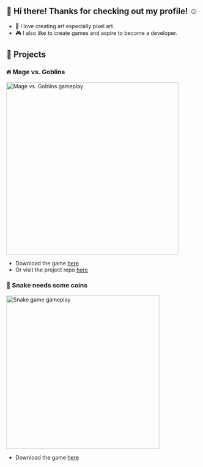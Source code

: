 <!--
proxima-k/proxima-k is a ✨ special ✨ repository because its `README.md` (this file) appears on your GitHub profile.
You can click the Preview link to take a look at your changes.

👀 I’m interested in anything there is to do with game development.
-->

## 👋 Hi there! Thanks for checking out my profile! ☺  
- 🎨 I love creating art especially pixel art.
- 🎮 I also like to create games and aspire to become a developer.

## 📜 Projects
### 🔥 Mage vs. Goblins
<a href="https://proxima-k.itch.io/mage-vs-goblins">
  <img alt="Mage vs. Goblins gameplay" src="../../../mage-vs-goblins/blob/main/gifs/mvg_gameplay1.gif" width="450px"></img>
</a>  

- Download the game [here](https://proxima-k.itch.io/mage-vs-goblins)  
- Or visit the project repo [here](https://github.com/proxima-k/mage-vs-goblins)


### 🐍 Snake needs some coins
<a href="https://github.com/proxima-k/pygame-snake">
  <img alt="Snake game gameplay" src="../../../pygame-snake/blob/main/gifs/SnakeSnack.gif" height="400px">
</a>

- Download the game [here](https://github.com/proxima-k/pygame-snake)
